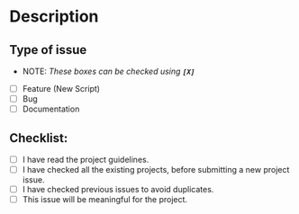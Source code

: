# Description

<!-- Please include a summary of the issue.-->

## Type of issue
- NOTE: *These boxes can be checked using **`[X]`***

- [ ] Feature (New Script)
- [ ] Bug
- [ ] Documentation

## Checklist:

- [ ] I have read the project guidelines.
- [ ] I have checked all the existing projects, before submitting a new project issue.
- [ ] I have checked previous issues to avoid duplicates.
- [ ] This issue will be meaningful for the project.
